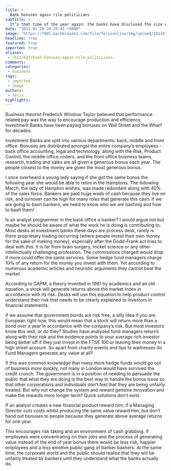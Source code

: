 ```yaml
---
title: >
  Bank bonuses again rile politicians
subtitle: >
  It’s that time of the year again: the banks have disclosed the size of their bonus pools and Patrick O’Driscoll thinks the public needs to know more before judging
date: "2011-01-20 20:28:45 +0000"
image: "https://f001.backblazeb2.com/file/felixonline/img/upload/201101202027-ks607-bonsusas.jpg"
headline: true
featured: true
imported: true
aliases:
 - /biz/627/bank-bonuses-again-rile-politicians-
comments:
categories:
 - business
tags:
 - imported
 - image
authors:
 - felix
highlights:
---
```


Business theorist Frederick Winslow Taylor believed that performance related pay was the way to encourage production and efficiency. Investment Banks have been paying bonuses on Wall Street and the Wharf for decades.

Investment Banks are split into various departments: back, middle and front office. Bonuses are distributed amongst the entire company’s employees - back office accounting, legal and technology, along with the Risk, Product Control, the middle office coders, and the front office business teams, research, trading and sales are all given a generous bonus each year. The people closest to the money are given the most generous bonus.

I once overheard a young lady saying if she got the same bonus the following year she would be able to retire in the Hamptons. The following March, the lady of Hampton wishes, was made redundant along with 40% of the sales force. Bankers are paid huge wads of cash because they live on risk, and turnover can be high for many roles that generate this cash. If we are going to bash bankers, we need to know who we are bashing and how to bash them!

Is an analyst programmer in the back office a banker? I would argue not but maybe he should be aware of what the work he is doing is contributing to. Most desks at investment banks these days are process desk, rarely is there proprietary trading occurring (where people invest their own money for the sake of making money), especially after the Dodd-Frank act tries to deal with this. It is far from brain surgery, rocket science or any other intellectually challenging profession. The commissions charged would drop if more could offer the same services. Some hedge fund managers charge 10% of any return for the money you invest with them. Yet according to numerous academic articles and heuristic arguments they cannot beat the market.

According to CAPM, a theory invented in 1961 by academics and an old equation, a stock will generate returns above the market index in accordance with its risk. Desks will use this equation to help product control understand their risk that needs to be clearly explained to investors in financial statements.

If we assume that government bonds are risk free, a silly idea if you are European right now, this would mean that a stock will return more than a bond over a year in accordance with the company’s risk. But most investors know this well, or do they? Studies have analysed fund managers returns along with their risk and the evidence points to your average rich investor being better off if they just invest in the FTSE 100 or leaving their money in a high street account. So apart from charity events and tips to waitresses do Fund Managers generate any value at all?

If this was common knowledge that many more hedge funds would go out of business more quickly, not many in London would have survived the credit crunch. The government is in a position of needing to persuade the public that what they are doing is the best way to handle the bonus issue so that other corporations and individuals don’t feel that they are being unfairly treated. But why not change the system and reward genuine innovation and make the rewards more longer term? Quick solutions don’t exist.

If an analyst creates a new financial product reward him; if a Managing Director cuts costs whilst producing the same value reward him; but don’t hand out bonuses to people because they generate above average returns for one year.

This encourages risk taking and an environment of cash grabbing. If employees were concentrating on their jobs and the process of generating value instead of the end of year bonus there would be less risk, happier employees and a less emotive public gang of banker bashers. At the same time, the corporate world and the public should realise that they will be unfairly treated by bankers until they understand what the banks actually do.
